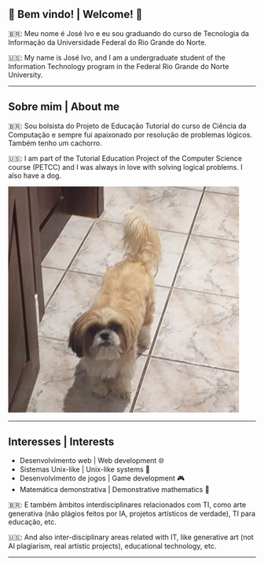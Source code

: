 ## 🌟 Bem vindo! | Welcome! 🌟
🇧🇷: Meu nome é José Ivo e eu sou graduando do curso de Tecnologia da Informação da Universidade Federal do Rio Grande do Norte.

🇺🇸: My name is José Ivo, and I am a undergraduate student of the Information Technology program in the Federal Rio Grande do Norte University.

---
## Sobre mim | About me
🇧🇷: Sou bolsista do Projeto de Educação Tutorial do curso de Ciência da Computação e sempre fui apaixonado por resolução de problemas lógicos. Também tenho um cachorro.

🇺🇸: I am part of the Tutorial Education Project of the Computer Science course (PETCC) and I was always in love with solving logical problems. I also have a dog.

![](tiba-perdido.png)

---
## Interesses | Interests
- Desenvolvimento web | Web development  🌐
- Sistemas Unix-like | Unix-like systems 🐧
- Desenvolvimento de jogos | Game development 🎮
- Matemática demonstrativa | Demonstrative mathematics 📝

🇧🇷: E também âmbitos interdisciplinares relacionados com TI, como arte generativa (não plágios feitos por IA, projetos artísticos de verdade), TI para educação, etc.

🇺🇸: And also inter-disciplinary areas related with IT, like generative art (not AI plagiarism, real artistic projects), educational technology, etc.

---


<!---
schwaad/schwaad is a ✨ special ✨ repository because its `README.md` (this file) appears on your GitHub profile.
You can click the Preview link to take a look at your changes.
--->
